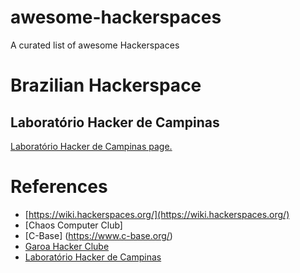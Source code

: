# awesome-hackerspaces
A curated list of awesome Hackerspaces

# Brazilian Hackerspace
## Laboratório Hacker de Campinas
[Laboratório Hacker de Campinas page.](https://wiki.hackerspaces.org/Laborat%C3%B3rio_Hacker_de_Campinas)


# References
- [https://wiki.hackerspaces.org/](https://wiki.hackerspaces.org/)
- [Chaos Computer Club]
- [C-Base] (https://www.c-base.org/)
- [Garoa Hacker Clube](https://garoa.net.br)
- [Laboratório Hacker de Campinas](https://lhc.net.br/)
